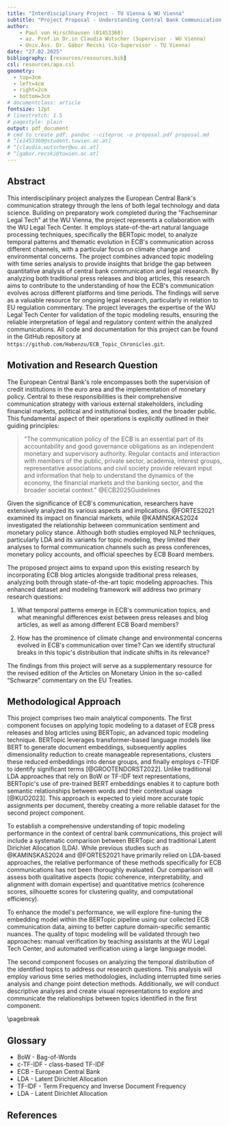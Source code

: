 ```yaml
---
title: "Interdisciplinary Project - TU Vienna & WU Vienna"
subtitle: "Project Proposal - Understanding Central Bank Communication: A Machine Learning Analysis of ECB's Public Outreach"
author:
    - Paul von Hirschhausen (01453360)
    - az. Prof.in Dr.in Claudia Wutscher (Supervisor - WU Vienna)
    - Univ.Ass. Dr. Gábor Recski (Co-Supervisor - TU Vienna)
date: "27.02.2025"
bibliography: [resources/resources.bib]
csl: resources/apa.csl
geometry:
  - top=3cm
  - left=4cm
  - right=2cm
  - bottom=3cm
# documentclass: article
fontsize: 12pt
# linestretch: 1.5
# pagestyle: plain
output: pdf_document
# cmd to create pdf: pandoc --citeproc -o proposal.pdf proposal.md
# ^[e1453360@student.tuwien.ac.at]
# ^[claudia.wutscher@wu.ac.at]
# ^[gabor.recski@tuwien.ac.at]
---
```


## Abstract

This interdisciplinary project analyzes the European Central Bank's communication strategy through the lens of both legal technology and data science. Building on preparatory work completed during the "Fachseminar Legal Tech" at the WU Vienna, the project represents a collaboration with the WU Legal Tech Center. It employs state-of-the-art natural language processing techniques, specifically the BERTopic model, to analyze temporal patterns and thematic evolution in ECB's communication across different channels, with a particular focus on climate change and environmental concerns. The project combines advanced topic modeling with time series analysis to provide insights that bridge the gap between quantitative analysis of central bank communication and legal research. By analyzing both traditional press releases and blog articles, this research aims to contribute to the understanding of how the ECB's communication evolves across different platforms and time periods. The findings will serve as a valuable resource for ongoing legal research, particularly in relation to EU regulation commentary. The project leverages the expertise of the WU Legal Tech Center for validation of the topic modeling results, ensuring the reliable interpretation of legal and regulatory content within the analyzed communications. All code and documentation for this project can be found in the GitHub repository at `https://github.com/Habenzu/ECB_Topic_Chronicles.git`. 

## Motivation and Research Question

The European Central Bank's role encompasses both the supervision of credit institutions in the euro area and the implementation of monetary policy. Central to these responsibilities is their comprehensive communication strategy with various external stakeholders, including financial markets, political and institutional bodies, and the broader public. This fundamental aspect of their operations is explicitly outlined in their guiding principles:

>"The communication policy of the ECB is an essential part of its accountability and good governance obligations as an independent monetary and supervisory authority. Regular contacts and interaction with members of the public, private sector, academia, interest groups, representative associations and civil society provide relevant input and information that help to understand the dynamics of the economy, the financial markets and the banking sector, and the broader societal context." @ECB2025Guidelines

Given the significance of ECB's communication, researchers have extensively analyzed its various aspects and implications. @FORTES2021 examined its impact on financial markets, while @KAMINSKAS2024 investigated the relationship between communication sentiment and monetary policy stance. Although both studies employed NLP techniques, particularly LDA and its variants for topic modeling, they limited their analyses to formal communication channels such as press conferences, monetary policy accounts, and official speeches by ECB Board members.

The proposed project aims to expand upon this existing research by incorporating ECB blog articles alongside traditional press releases, analyzing both through state-of-the-art topic modeling approaches. This enhanced dataset and modeling framework will address two primary research questions:

1. What temporal patterns emerge in ECB's communication topics, and what meaningful differences exist between press releases and blog articles, as well as among different ECB Board members?

2. How has the prominence of climate change and environmental concerns evolved in ECB's communication over time? Can we identify structural breaks in this topic's distribution that indicate shifts in its relevance?

The findings from this project will serve as a supplementary resource for the revised edition of the Articles on Monetary Union in the so-called “Schwarze” commentary on the EU Treaties.

## Methodological Approach

This project comprises two main analytical components. The first component focuses on applying topic modeling to a dataset of ECB press releases and blog articles using BERTopic, an advanced topic modeling technique. BERTopic leverages transformer-based language models like BERT to generate document embeddings, subsequently applies dimensionality reduction to create manageable representations, clusters these reduced embeddings into dense groups, and finally employs c-TFIDF to identify significant terms [@GROOTENDORST2022]. Unlike traditional LDA approaches that rely on BoW or TF-IDF text representations, BERTopic's use of pre-trained BERT embeddings enables it to capture both semantic relationships between words and their contextual usage [@KUO2023]. This approach is expected to yield more accurate topic assignments per document, thereby creating a more reliable dataset for the second project component.

To establish a comprehensive understanding of topic modeling performance in the context of central bank communications, this project will include a systematic comparison between BERTopic and traditional Latent Dirichlet Allocation (LDA). While previous studies such as @KAMINSKAS2024 and @FORTES2021 have primarily relied on LDA-based approaches, the relative performance of these methods specifically for ECB communications has not been thoroughly evaluated. Our comparison will assess both qualitative aspects (topic coherence, interpretability, and alignment with domain expertise) and quantitative metrics (coherence scores, silhouette scores for clustering quality, and computational efficiency). 

To enhance the model's performance, we will explore fine-tuning the embedding model within the BERTopic pipeline using our collected ECB communication data, aiming to better capture domain-specific semantic nuances. The quality of topic modeling will be validated through two approaches: manual verification by teaching assistants at the WU Legal Tech Center, and automated verification using a large language model.

The second component focuses on analyzing the temporal distribution of the identified topics to address our research questions. This analysis will employ various time series methodologies, including interrupted time series analysis and change point detection methods. Additionally, we will conduct descriptive analyses and create visual representations to explore and communicate the relationships between topics identified in the first component.

\pagebreak
## Glossary
* BoW - Bag-of-Words
* c-TF-IDF - class-based TF-IDF
* ECB - European Central Bank
* LDA - Latent Dirichlet Allocation
* TF-IDF - Term Frequency and Inverse Document Frequency
* LDA - Latent Dirichlet Allocation

## References